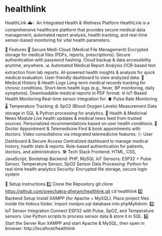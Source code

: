 # healthlink

HealthLink 🚑💡
An Integrated Health & Wellness Platform
HealthLink is a comprehensive healthcare platform that provides secure medical data management, automated report analysis, health tracking, and real-time sensor-based monitoring for vital health parameters.

🚀 Features
🔐 Secure Medi-Cloud (Medical File Management)
Encrypted storage for medical files (PDFs, reports, prescriptions).
Secure authentication with password hashing.
Cloud backup & data accessibility anytime, anywhere.
📊 Automated Medical Report Analysis
OCR-based text extraction from lab reports.
AI-powered health insights & analysis for quick medical evaluation.
User-friendly dashboard to view analyzed data.
📜 Medical History & Health Logs
Long-term medical records tracking for chronic conditions.
Short-term health logs (e.g., fever, BP monitoring, daily symptoms).
Downloadable medical reports in PDF format.
🌐 IoT-Based Health Monitoring
Real-time sensor integration for:
🫀 Pulse Rate Monitoring
🌡️ Temperature Tracking
🩸 SpO2 (Blood Oxygen Levels) Measurement
Data storage in SQL & Python processing for analytics.
📰 Health & Medicinal News Module
Live health updates & medical news feed from trusted sources.
Personalized recommendations based on user health conditions.
📅 Doctor Appointment & Telemedicine
Find & book appointments with doctors.
Video consultations via integrated telemedicine features.
🩺 User Dashboard & Secure Access
Centralized dashboard to manage medical history, health stats & reports.
Role-based authentication for patients, doctors, and administrators.
🛠️ Tech Stack
Frontend: HTML, CSS, JavaScript, Bootstrap
Backend: PHP, MySQL
IoT Sensors: ESP32 + Pulse Sensor, Temperature Sensor, SpO2 Sensor
Data Processing: Python for real-time health analytics
Security: Encrypted file storage, secure login system

📌 Setup Instructions
1️⃣ Clone the Repository
git clone https://github.com/sreechakra-dheram/healthlink.git
cd healthlink
2️⃣ Backend Setup
Install XAMPP (for Apache + MySQL).
Place project files inside the htdocs folder.
Import medpro.sql database into phpMyAdmin.
3️⃣ IoT Sensor Integration
Connect ESP32 with Pulse, SpO2, and Temperature sensors.
Use Python scripts to process sensor data & store it in SQL.
4️⃣ Start the Server
Run XAMPP and start Apache & MySQL, then open in browser:
http://localhost/healthlink
